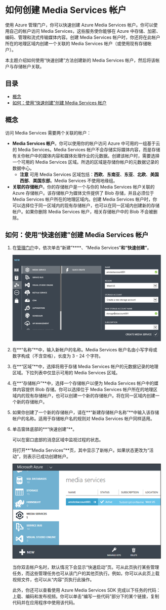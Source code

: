 <properties linkid="manage-services-mediaservices-create-a-media-services-account" urlDisplayName="How to create" pageTitle="Create a Media Services Account - Azure" metaKeywords="" description="Describes how to create a new Media Services account in Azure." metaCanonical="" services="media-services" documentationCenter="" title="How to Create a Media Services Account" authors="migree" solutions="" manager="" editor="" />
<tags ms.service="media-services"
    ms.date="02/15/2015"
    wacn.date=""
    />

如何创建 Media Services 帐户
============================

使用 Azure 管理门户，你可以快速创建 Azure Media Services 帐户。你可以使用自己的帐户访问 Media Services，这些服务使你能够在 Azure 中存储、加密、编码、管理和流式传输媒体内容。创建 Media Services 帐户时，你还将在此帐户所在的地理区域内创建一个关联的 Media Services 帐户（或使用现有存储帐户）。

本主题介绍如何使用“快速创建”方法创建新的 Media Services 帐户，然后将该帐户与存储帐户关联。

目录
----

-   [概念](#concepts)
-   [如何：使用“快速创建”创建 Media Services 帐户](#quick)

概念
----

访问 Media Services 需要两个关联的帐户：

-   **Media Services 帐户**。你可以使用你的帐户访问 Azure 中可用的一组基于云的 Media Services。Media Services 帐户不会存储实际媒体内容，而是存储有关你帐户中的媒体内容和媒体处理作业的元数据。创建该帐户时，需要选择一个可用的 Media Services 区域。所选的区域是存储你帐户的元数据记录的数据中心。
    -   **注意** 可用 Media Services 区域包括：**西欧**、**东南亚**、**东亚**、**北欧**、**美国西部**、**美国东部**。Media Services 不使用地缘组。
-   **关联的存储帐户**。你的存储帐户是一个与你的 Media Services 帐户关联的 Azure 存储帐户。该存储帐户为媒体文件提供了 Blob 存储，并且必须位于 Media Services 帐户所在的地理区域内。创建 Media Services 帐户时，你可以选择位于同一区域内的现有存储帐户，也可以在同一区域内创建新的存储帐户。如果你删除 Media Services 帐户，相关存储帐户中的 Blob 不会被删除。

如何：使用“快速创建”创建 Media Services 帐户
--------------------------------------------

1.  在[管理门户](http://manage.windowsazure.cn/)中，依次单击“新建”****、“Media Services”****和“快速创建”****。

    ![Media Services 快速创建](./media/media-services-create-account/wams-QuickCreate.png)

2.  在**“名称”**中，输入新帐户的名称。Media Services 帐户名由小写字母或数字构成（不含空格），长度为 3 - 24 个字符。

3.  在**“区域”**中，选择将用于存储 Media Services 帐户的元数据记录的地理区域。下拉列表中仅显示可用的 Media Services 区域。

4.  在**“存储帐户”**中，选择一个存储帐户以便为 Media Services 帐户中的媒体内容提供 Blob 存储。你可以选择位于 Media Services 帐户所在的地理区域内的现有存储帐户，也可以创建一个新的存储帐户。将在同一区域内创建一个新的存储帐户。

5.  如果你创建了一个新的存储帐户，请在**“新建存储帐户名称”**中输入该存储帐户的名称。适用于存储帐户名的规则对 Media Services 帐户同样适用。

6.  单击窗体底部的**“快速创建”**。

    可以在窗口底部的消息区域中监视过程的状态。

    将打开**“Media Services”**页，其中显示了新帐户。如果状态更改为“活动”，则表示已成功创建帐户。

    ![“Media Services”页](./media/media-services-create-account/wams-mediaservices-page.png)

    当你双击帐户名时，默认情况下会显示“快速启动”页。可从此页执行某些管理任务，而这些管理任务也可从该门户的其他页执行。例如，你可以从此页上载视频文件，也可以从“内容”页执行此操作。

    此外，你还可以查看使用 Azure Media Services SDK 完成以下任务的代码：上载、编码和发布视频。你可以单击“编写一些代码”部分下的某个链接，复制代码并在应用程序中使用该代码。


